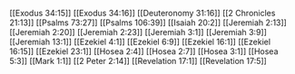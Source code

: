 [[Exodus 34:15]]
[[Exodus 34:16]]
[[Deuteronomy 31:16]]
[[2 Chronicles 21:13]]
[[Psalms 73:27]]
[[Psalms 106:39]]
[[Isaiah 20:2]]
[[Jeremiah 2:13]]
[[Jeremiah 2:20]]
[[Jeremiah 2:23]]
[[Jeremiah 3:1]]
[[Jeremiah 3:9]]
[[Jeremiah 13:1]]
[[Ezekiel 4:1]]
[[Ezekiel 6:9]]
[[Ezekiel 16:1]]
[[Ezekiel 16:15]]
[[Ezekiel 23:1]]
[[Hosea 2:4]]
[[Hosea 2:7]]
[[Hosea 3:1]]
[[Hosea 5:3]]
[[Mark 1:1]]
[[2 Peter 2:14]]
[[Revelation 17:1]]
[[Revelation 17:5]]
